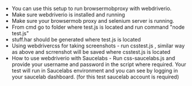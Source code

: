 
- You can use this setup to run browsermobproxy with webdriverio.
- Make sure webdriverio is installed and running
- Make sure your browsermob proxy and selenium server is running. 
- From cmd go to folder where test.js is located and run command "node test.js"
- stuff.har should be generated where test.js is located
- Using webdrivercss for taking screenshots - run csstest.js , similar way as above and scrrenshot will be saved where csstest.js is located
- How to use webdriverio with Saucelabs  - Run css-saucelabs.js and provide your username and password in the script where required. Your test will run in Saucelabs environment and you can see by logging in your saucelab dashboard. (for this test saucelab account is required)
